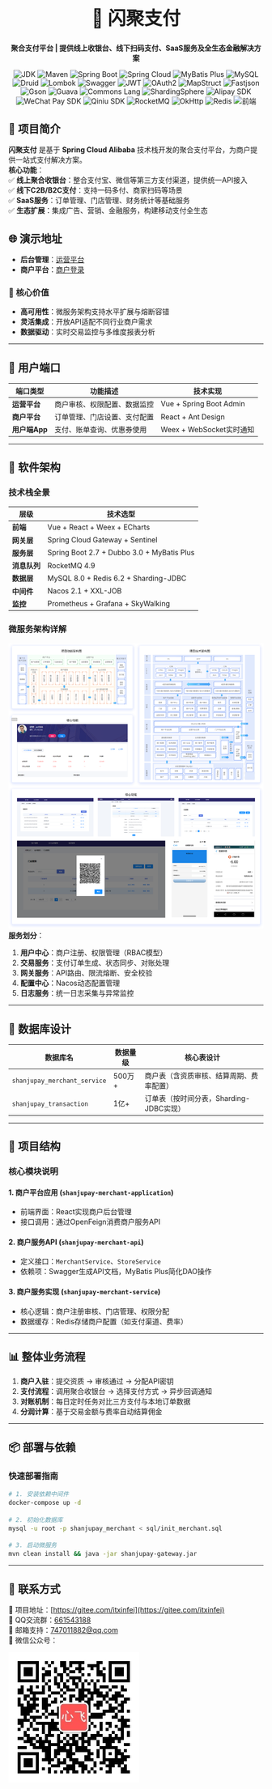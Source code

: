 <div align="center">  
  <h1 style="font-size: 36px;">🚀 闪聚支付</h1>  
  <p><strong>聚合支付平台 | 提供线上收银台、线下扫码支付、SaaS服务及全生态金融解决方案</strong></p>  

  <!-- 技术栈分组徽章 -->  
  <p align="center">  
  <img alt="JDK" src="https://img.shields.io/badge/JDK-1.8%2B-brightgreen">
  <img alt="Maven" src="https://img.shields.io/badge/Maven-3.x%2B-yellowgreen">
  <img alt="Spring Boot" src="https://img.shields.io/badge/Spring%20Boot-2.1.3.RELEASE-blueviolet">
  <img alt="Spring Cloud" src="https://img.shields.io/badge/Spring%20Cloud-Greenwich.RELEASE-orange">
  <img alt="MyBatis Plus" src="https://img.shields.io/badge/MyBatis%20Plus-3.1.0-green">
  <img alt="MySQL" src="https://img.shields.io/badge/MySQL-8.0.11-red">
  <img alt="Druid" src="https://img.shields.io/badge/Druid-1.1.16-lightgrey">
  <img alt="Lombok" src="https://img.shields.io/badge/Lombok-1.18.0-yellow">
  <img alt="Swagger" src="https://img.shields.io/badge/Swagger-2.9.2-blue">
  <img alt="JWT" src="https://img.shields.io/badge/JWT-1.0.9.RELEASE-purple">
  <img alt="OAuth2" src="https://img.shields.io/badge/OAuth2-2.1.3.RELEASE-teal">
  <img alt="MapStruct" src="https://img.shields.io/badge/MapStruct-1.3.0.Final-yellowgreen">
  <img alt="Fastjson" src="https://img.shields.io/badge/Fastjson-1.2.47-orange">
  <img alt="Gson" src="https://img.shields.io/badge/Gson-2.8.2-blue">
  <img alt="Guava" src="https://img.shields.io/badge/Guava-25.0--jre-lightblue">
  <img alt="Commons Lang" src="https://img.shields.io/badge/Commons%20Lang-2.6-brown">
  <img alt="ShardingSphere" src="https://img.shields.io/badge/ShardingSphere-4.0.0--RC1-blue">
  <img alt="Alipay SDK" src="https://img.shields.io/badge/Alipay%20SDK-3.7.73.ALL-green">
  <img alt="WeChat Pay SDK" src="https://img.shields.io/badge/WeChat%20Pay%20SDK-3.4.0-purple">
  <img alt="Qiniu SDK" src="https://img.shields.io/badge/Qiniu%20SDK-7.2.25-yellow">
  <img alt="RocketMQ" src="https://img.shields.io/badge/RocketMQ-2.0.2-orange">
  <img alt="OkHttp" src="https://img.shields.io/badge/OkHttp-3.9.1-red">
  <img alt="Redis" src="https://img.shields.io/badge/Redis-2.1.3.RELEASE-green">
  <img alt="前端" src="https://img.shields.io/badge/前端-Vue%20+%20React%20+%20Weex-blueviolet">  
</div>  

## 📌 项目简介  
**闪聚支付** 是基于 **Spring Cloud Alibaba** 技术栈开发的聚合支付平台，为商户提供一站式支付解决方案。  
**核心功能**：  
✅ **线上聚合收银台**：整合支付宝、微信等第三方支付渠道，提供统一API接入  
✅ **线下C2B/B2C支付**：支持一码多付、商家扫码等场景  
✅ **SaaS服务**：订单管理、门店管理、财务统计等基础服务  
✅ **生态扩展**：集成广告、营销、金融服务，构建移动支付全生态  

## 🌐 演示地址  
- **后台管理**：[运营平台](http://shanjupay-admin-java.itheima.net/#/operationLogin)  
- **商户平台**：[商户登录](http://shanjupay-main-java.itheima.net/#/login?redirect=%2F)  


### 🎯 核心价值  
- **高可用性**：微服务架构支持水平扩展与熔断容错  
- **灵活集成**：开放API适配不同行业商户需求  
- **数据驱动**：实时交易监控与多维度报表分析  

---

## 🧩 用户端口  
| 端口类型       | 功能描述                                                                 | 技术实现                  |  
|----------------|--------------------------------------------------------------------------|---------------------------|  
| **运营平台**   | 商户审核、权限配置、数据监控                                              | Vue + Spring Boot Admin   |  
| **商户平台**   | 订单管理、门店设置、支付配置                                                | React + Ant Design        |  
| **用户端App**  | 支付、账单查询、优惠券使用                                                  | Weex + WebSocket实时通知  |  

---

## 📐 软件架构  
### 技术栈全景  
| 层级         | 技术选型                                                                 |  
|--------------|--------------------------------------------------------------------------|  
| **前端**     | Vue + React + Weex + ECharts                                           |  
| **网关层**   | Spring Cloud Gateway + Sentinel                                         |  
| **服务层**   | Spring Boot 2.7 + Dubbo 3.0 + MyBatis Plus                              |  
| **消息队列** | RocketMQ 4.9                                                            |  
| **数据层**   | MySQL 8.0 + Redis 6.2 + Sharding-JDBC                                  |  
| **中间件**   | Nacos 2.1 + XXL-JOB                                                     |  
| **监控**     | Prometheus + Grafana + SkyWalking                                       |  

### 微服务架构详解  
![项目功能架构图](docs/项目功能架构.png)  
**服务划分**：  
1. **用户中心**：商户注册、权限管理（RBAC模型）  
2. **交易服务**：支付订单生成、状态同步、对账处理  
3. **网关服务**：API路由、限流熔断、安全校验  
4. **配置中心**：Nacos动态配置管理  
5. **日志服务**：统一日志采集与异常监控  

---

## 🧱 数据库设计  
| 数据库名              | 数据量级     | 核心表设计                                                                 |  
|-----------------------|--------------|----------------------------------------------------------------------------|  
| `shanjupay_merchant_service` | 500万+       | 商户表（含资质审核、结算周期、费率配置）                                    |  
| `shanjupay_transaction`      | 1亿+         | 订单表（按时间分表，Sharding-JDBC实现）                                     |  

---

## 📁 项目结构  
### 核心模块说明  
#### 1. **商户平台应用** (`shanjupay-merchant-application`)  
- 前端界面：React实现商户后台管理  
- 接口调用：通过OpenFeign消费商户服务API  

#### 2. **商户服务API** (`shanjupay-merchant-api`)  
- 定义接口：`MerchantService`、`StoreService`  
- 依赖项：Swagger生成API文档，MyBatis Plus简化DAO操作  

#### 3. **商户服务实现** (`shanjupay-merchant-service`)  
- 核心逻辑：商户注册审核、门店管理、权限分配  
- 数据缓存：Redis存储商户配置（如支付渠道、费率）  

---

## 📊 整体业务流程  
1. **商户入驻**：提交资质 → 审核通过 → 分配API密钥  
2. **支付流程**：调用聚合收银台 → 选择支付方式 → 异步回调通知  
3. **对账机制**：每日定时任务对比三方支付与本地订单数据  
4. **分润计算**：基于交易金额与费率自动结算佣金  

---

## 📦 部署与依赖  
### 快速部署指南  
```bash
# 1. 安装依赖中间件
docker-compose up -d

# 2. 初始化数据库
mysql -u root -p shanjupay_merchant < sql/init_merchant.sql

# 3. 启动微服务
mvn clean install && java -jar shanjupay-gateway.jar
```

---

## 📱 联系方式  
🚀 项目地址：[https://gitee.com/itxinfei](https://gitee.com/itxinfei)  
👥 QQ交流群：[661543188](https://qm.qq.com/cgi-bin/qm/qr?k=5iR4ej_YaZqZqCIRXwtN_-uF1JzBgw6v&jump_from=webapi)  
📧 邮箱支持：[747011882@qq.com](http://mail.qq.com/cgi-bin/qm_share?t=qm_mailme&email=f0hLSE9OTkdHTT8ODlEcEBI)  
📱 微信公众号： 

![心飞为你飞公众号二维码](docs/心飞为你飞.jpg?width=200)  
